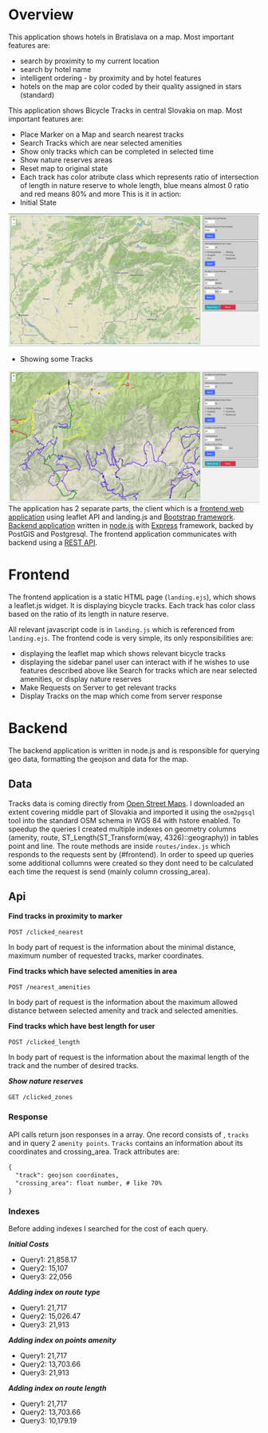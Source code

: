 # Overview

This application shows hotels in Bratislava on a map. Most important features are:
- search by proximity to my current location
- search by hotel name
- intelligent ordering - by proximity and by hotel features
- hotels on the map are color coded by their quality assigned in stars (standard)

This application shows Bicycle Tracks in central Slovakia on map. Most important features are:
- Place Marker on a Map and search nearest tracks
- Search Tracks which are near selected amenities
- Show only tracks which can be completed in selected time
- Show nature reserves areas
- Reset map to original state
- Each track has color atribute class which represents ratio of intersection of length in nature reserve to whole length, blue means almost 0 ratio and red means 80% and more
This is it in action:
- Initial State

![Screenshot](Screenshot_2.png)

- Showing some Tracks

![Screenshot](Screenshot_3.png)
The application has 2 separate parts, the client which is a [frontend web application](#frontend) using leaflet API and landing.js and [Bootstrap framework](https://getbootstrap.com). [Backend application](#backend) written in [node.js](https://nodejs.org/en/) with [Express](https://expressjs.com/) framework, backed by PostGIS and Postgresql. The frontend application communicates with backend using a [REST API](#api).

# Frontend

The frontend application is a static HTML page (`landing.ejs`), which shows a leaflet.js widget. It is displaying bicycle tracks. Each track has color class based on the ratio of its length in nature reserve.

All relevant javascript code is in `landing.js` which is referenced from `landing.ejs`. The frontend code is very simple, its only responsibilities are:
- displaying the leaflet map which shows relevant bicycle tracks
- displaying the sidebar panel user can interact with if he wishes to use features described above like Search for tracks which are near selected amenities, or display nature reserves
- Make Requests on Server to get relevant tracks
- Display Tracks on the map which come from server response

# Backend

The backend application is written in node.js and is responsible for querying geo data, formatting the geojson and data for the map.

## Data

Tracks data is coming directly from [Open Street Maps](https://www.openstreetmap.org/#map=8/48.674/19.709). I downloaded an extent covering middle part of Slovakia and imported it using the `osm2pgsql` tool into the standard OSM schema in WGS 84 with hstore enabled. To speedup the queries I created multiple indexes on geometry columns (amenity, route, ST_Length(ST_Transform(way, 4326)::geography)) in tables point and line. The route methods are inside `routes/index.js` which responds to the requests sent by (#frontend). In order to speed up queries some additional collumns were created so they dont need to be calculated each time the request is send (mainly column crossing_area).

## Api

**Find tracks in proximity to marker**

`POST /clicked_nearest`

In body part of request is the information about the minimal distance, maximum number of requested tracks, marker coordinates.

**Find tracks which have selected amenities in area**

`POST /nearest_amenities`

In body part of request is the information about the maximum allowed distance between selected amenity and track and selected amenities.

**Find tracks which have best length for user**

`POST /clicked_length`

In body part of request is the information about the maximal length of the track and the number of desired tracks.

***Show nature reserves***

`GET /clicked_zones`

### Response

API calls return json responses in a array. One record consists of , `tracks` and in query 2 `amenity points`. `Tracks` contains an information about its coordinates and crossing_area. Track attributes are:
```
{
  "track": geojson coordinates,
  "crossing_area": float number, # like 70%
}
```
### Indexes

Before adding indexes I searched for the cost of each query.

***Initial Costs***

- Query1: 21,858.17
- Query2: 15,107	
- Query3: 22,056

***Adding index on route type***

- Query1: 21,717
- Query2: 15,026.47	
- Query3: 21,913

***Adding index on points amenity***

- Query1: 21,717
- Query2: 13,703.66	
- Query3: 21,913

***Adding index on route length***

- Query1: 21,717
- Query2: 13,703.66	
- Query3: 10,179.19 